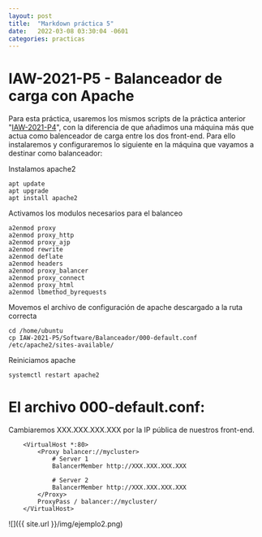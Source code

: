 ```yaml
---
layout: post
title:  "Markdown práctica 5"
date:   2022-03-08 03:30:04 -0601
categories: practicas
---
```


# IAW-2021-P5 - Balanceador de carga con Apache
Para esta práctica, usaremos los mismos scripts de la práctica anterior "[IAW-2021-P4](https://github.com/MaxiASIR/IAW-2021-P4.git)", con la diferencia de que añadimos una máquina más que actua como balenceador de carga entre los dos front-end. Para ello instalaremos y configuraremos lo siguiente en la máquina que vayamos a destinar como balanceador:

Instalamos apache2
    
    apt update
    apt upgrade
    apt install apache2

Activamos los modulos necesarios para el balanceo
    
    a2enmod proxy
    a2enmod proxy_http
    a2enmod proxy_ajp
    a2enmod rewrite
    a2enmod deflate
    a2enmod headers
    a2enmod proxy_balancer
    a2enmod proxy_connect
    a2enmod proxy_html
    a2enmod lbmethod_byrequests

Movemos el archivo de configuración de apache descargado a la ruta correcta

    cd /home/ubuntu
    cp IAW-2021-P5/Software/Balanceador/000-default.conf /etc/apache2/sites-available/

Reiniciamos apache
    
    systemctl restart apache2

# El archivo 000-default.conf:
 Cambiaremos XXX.XXX.XXX.XXX por la IP pública de nuestros front-end.
 
        <VirtualHost *:80>
            <Proxy balancer://mycluster>
                # Server 1
                BalancerMember http://XXX.XXX.XXX.XXX
                
                # Server 2
                BalancerMember http://XXX.XXX.XXX.XXX
            </Proxy>
            ProxyPass / balancer://mycluster/
        </VirtualHost>


![]({{ site.url }}/img/ejemplo2.png)
